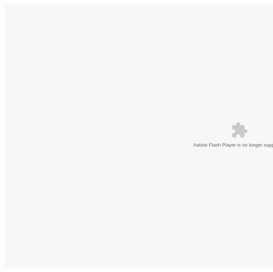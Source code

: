 <object type="application/x-shockwave-flash" data="client-release.swf" width="1280" height="720" style="visibility: visible;"><param name="wmode" value="direct"> <param name="quality" value="high"> <param name="bgcolor" value="#000000"></object>